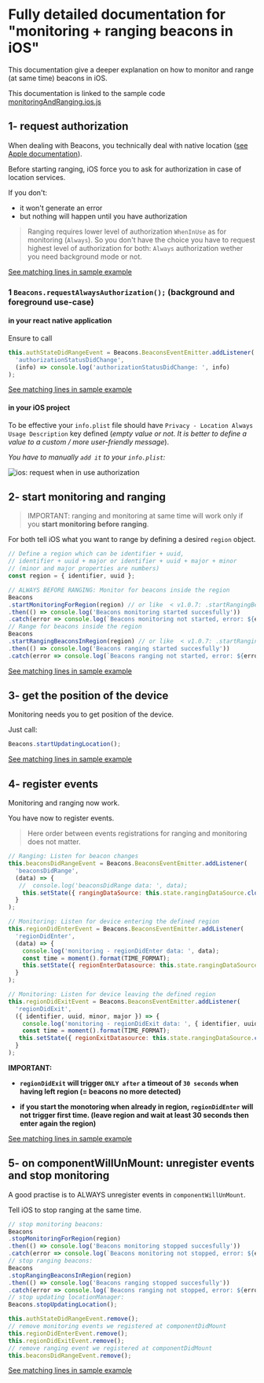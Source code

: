 # Fully detailed documentation for "monitoring + ranging beacons in iOS"

This documentation give a deeper explanation on how to monitor and range (at same time) beacons in iOS.

This documentation is linked to the sample code [monitoringAndRanging.ios.js](./monitoringAndRanging.ios.js)

## 1- request authorization

When dealing with Beacons, you technically deal with native location ([see Apple documentation](https://developer.apple.com/reference/corelocation/cllocationmanager)).

Before starting ranging, iOS force you to ask for authorization in case of location services.

If you don't:
- it won't generate an error
- but nothing will happen until you have authorization


> Ranging requires lower level of authorization `WhenInUse` as for monitoring (`Always`). So you don't have the choice you have to request highest level of authorization for both: `Always` authorization wether you need background mode or not.

[See matching lines in sample example]()

### 1 `Beacons.requestAlwaysAuthorization();` (**background and foreground use-case**)

#### in your react native application
Ensure to call

```javascript
this.authStateDidRangeEvent = Beacons.BeaconsEventEmitter.addListener(
  'authorizationStatusDidChange',
  (info) => console.log('authorizationStatusDidChange: ', info)
);
```

[See matching lines in sample example](https://github.com/MacKentoch/react-native-beacons-manager-new/blob/master/examples/samples/monitoringAndRanging.ios.js#L37)

#### in your iOS project

To be effective your `info.plist` file should have `Privacy - Location Always Usage Description` key defined (*empty value or not. It is better to define a value to a custom / more user-friendly message*).

*You have to manually `add it` to your `info.plist`:*

![ios: request when in use authorization](../../images/plistRequireAlwaysUseAutorization.png)

## 2- start monitoring and ranging

> IMPORTANT: ranging and monitoring at same time will work only if you **start monitoring before ranging**.

For both tell iOS what you want to range by defining a desired `region` object.


```javascript
// Define a region which can be identifier + uuid,
// identifier + uuid + major or identifier + uuid + major + minor
// (minor and major properties are numbers)
const region = { identifier, uuid };

// ALWAYS BEFORE RANGING: Monitor for beacons inside the region
Beacons
.startMonitoringForRegion(region) // or like  < v1.0.7: .startRangingBeaconsInRegion(identifier, uuid)
.then(() => console.log('Beacons monitoring started succesfully'))
.catch(error => console.log(`Beacons monitoring not started, error: ${error}`));
// Range for beacons inside the region
Beacons
.startRangingBeaconsInRegion(region) // or like  < v1.0.7: .startRangingBeaconsInRegion(identifier, uuid)
.then(() => console.log('Beacons ranging started succesfully'))
.catch(error => console.log(`Beacons ranging not started, error: ${error}`));
```

[See matching lines in sample example]()

## 3- get the position of the device

Monitoring needs you to get position of the device.

Just call:
```javascript
Beacons.startUpdatingLocation();
```

[See matching lines in sample example](https://github.com/MacKentoch/react-native-beacons-manager-new/blob/master/examples/samples/monitoringAndRanging.ios.js#L42)

## 4- register events

Monitoring and ranging now work.

You have now to register events.

> Here order between events registrations for ranging and monitoring does not matter.

```javascript
// Ranging: Listen for beacon changes
this.beaconsDidRangeEvent = Beacons.BeaconsEventEmitter.addListener(
  'beaconsDidRange',
  (data) => {
   //  console.log('beaconsDidRange data: ', data);
    this.setState({ rangingDataSource: this.state.rangingDataSource.cloneWithRows(data.beacons) });
  }
);

// Monitoring: Listen for device entering the defined region
this.regionDidEnterEvent = Beacons.BeaconsEventEmitter.addListener(
  'regionDidEnter',
  (data) => {
    console.log('monitoring - regionDidEnter data: ', data);
    const time = moment().format(TIME_FORMAT);
    this.setState({ regionEnterDatasource: this.state.rangingDataSource.cloneWithRows([{ identifier:data.identifier, uuid:data.uuid, minor:data.minor, major:data.major, time }]) });
  }
);

// Monitoring: Listen for device leaving the defined region
this.regionDidExitEvent = Beacons.BeaconsEventEmitter.addListener(
  'regionDidExit',
  ({ identifier, uuid, minor, major }) => {
    console.log('monitoring - regionDidExit data: ', { identifier, uuid, minor, major });
    const time = moment().format(TIME_FORMAT);
   this.setState({ regionExitDatasource: this.state.rangingDataSource.cloneWithRows([{ identifier, uuid, minor, major, time }]) });
  }
);
```

**IMPORTANT:**
- **`regionDidExit` will trigger `ONLY after` a timeout of `30 seconds` when having left region (= beacons no more detected)**

- **if you start the monotoring when already in region, `regionDidEnter` will not trigger first time. (leave region and wait at least 30 seconds then enter again the region)**


[See matching lines in sample example](https://github.com/MacKentoch/react-native-beacons-manager-new/blob/master/examples/samples/monitoringAndRanging.ios.js#L57)


## 5- on componentWillUnMount: unregister events and stop monitoring

A good practise is to ALWAYS unregister events in `componentWillUnMount`.

Tell iOS to stop ranging at the same time.

```javascript
// stop monitoring beacons:
Beacons
.stopMonitoringForRegion(region)
.then(() => console.log('Beacons monitoring stopped succesfully'))
.catch(error => console.log(`Beacons monitoring not stopped, error: ${error}`));
// stop ranging beacons:
Beacons
.stopRangingBeaconsInRegion(region)
.then(() => console.log('Beacons ranging stopped succesfully'))
.catch(error => console.log(`Beacons ranging not stopped, error: ${error}`));
// stop updating locationManager:
Beacons.stopUpdatingLocation();

this.authStateDidRangeEvent.remove();
// remove monitoring events we registered at componentDidMount
this.regionDidEnterEvent.remove();
this.regionDidExitEvent.remove();
// remove ranging event we registered at componentDidMount
this.beaconsDidRangeEvent.remove();
```

[See matching lines in sample example](https://github.com/MacKentoch/react-native-beacons-manager-new/blob/master/examples/samples/monitoringAndRanging.ios.js#L85)
